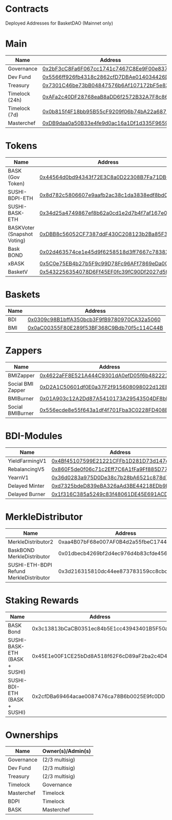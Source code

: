 # Contracts
Deployed Addresses for BasketDAO (Mainnet only)

# Main

| Name | Address |
| ---- |-------- |
| Governance | [0x2bF3cC8Fa6F067cc1741c7467C8Ee9F00e837757](https://etherscan.io/address/0x2bf3cc8fa6f067cc1741c7467c8ee9f00e837757) |
| Dev Fund | [0x5566ff926fb4318c2862cfD7DBAe014034426D29](https://etherscan.io/address/0x5566ff926fb4318c2862cfD7DBAe014034426D29) |
| Treasury | [0x7301C46be73bB04847576b6Af107172bF5e8388e](https://etherscan.io/address/0x7301C46be73bB04847576b6Af107172bF5e8388e) |
| Timelock (24h) | [0xAFa2c40DF28768eaB8aDD6f2572B32A7F8c86a5E](https://etherscan.io/address/0xAFa2c40DF28768eaB8aDD6f2572B32A7F8c86a5E) |
| Timelock (7d) | [0x0b815f4F18bb95B55cF9209f06b74bA22a687625](https://etherscan.io/address/0x0b815f4F18bb95B55cF9209f06b74bA22a687625) |
| Masterchef | [0xDB9daa0a50B33e4fe9d0ac16a1Df1d335F96595e](https://etherscan.io/address/0xDB9daa0a50B33e4fe9d0ac16a1Df1d335F96595e) |

# Tokens
| Name | Address |
| --- | --- |
| BASK (Gov Token) | [0x44564d0bd94343f72E3C8a0D22308B7Fa71DB0Bb](https://etherscan.io/address/0x44564d0bd94343f72E3C8a0D22308B7Fa71DB0Bb) |
| SUSHI-BDPI-ETH | [0x8d782c5806607e9aafb2ac38c1da3838edf8bd03](https://etherscan.io/address/0x8d782c5806607e9aafb2ac38c1da3838edf8bd03) |
| SUSHI-BASK-ETH | [0x34d25a4749867ef8b62a0cd1e2d7b4f7af167e01](https://etherscan.io/address/0x34d25a4749867ef8b62a0cd1e2d7b4f7af167e01) |
| BASKVoter (Snapshot Voting) | [0xDBB8c56052CF7387ddF430C208123b2Ba85F3ea1](https://etherscan.io/address/0xDBB8c56052CF7387ddF430C208123b2Ba85F3ea1) |
| Bask BOND | [0x02d463574ce1e45d9f6258518d3ff7667c78383d](https://etherscan.io/address/0x02d463574ce1e45d9f6258518d3ff7667c78383d)
| xBASK | [0x5C0e75EB4b27b5F9c99D78Fc96AFf7869eDa007b](https://etherscan.io/address/0x5C0e75EB4b27b5F9c99D78Fc96AFf7869eDa007b) |
| BasketV | [0x5432256354078D6Ff45EF0fc39fC90Df2027d5f2](https://etherscan.io/address/0x5432256354078D6Ff45EF0fc39fC90Df2027d5f2) |

# Baskets

| Name | Address |
| --- | --- |
| BDI | [0x0309c98B1bffA350bcb3F9fB9780970CA32a5060](https://etherscan.io/address/0x0309c98B1bffA350bcb3F9fB9780970CA32a5060) |
| BMI | [0x0aC00355F80E289f53BF368C9Bdb70f5c114C44B](https://etherscan.io/address/0x0aC00355F80E289f53BF368C9Bdb70f5c114C44B) |

# Zappers

| Name | Address |
| --- | --- |
| BMIZapper | [0x4622aFF8E521A444C9301dA0efD05f6b482221b8](https://etherscan.io/address/0x4622aFF8E521A444C9301dA0efD05f6b482221b8) |
| Social BMI Zapper | [0xD2A1C50601df0E0a37F2f915608098022d12EB92](https://etherscan.io/address/0xD2A1C50601df0E0a37F2f915608098022d12EB92) |
| BMIBurner | [0x01A903c12A2Dd87A5410173A29543504DF8bD14B](https://etherscan.io/address/0x01A903c12A2Dd87A5410173A29543504DF8bD14B) |
| Social BMIBurner | [0x556ecde8e55f643a1df4f701Fba3C0228FD408B7](https://etherscan.io/address/0x556ecde8e55f643a1df4f701Fba3C0228FD408B7) |

# BDI-Modules

| Name | Address |
| --- | --- |
| YieldFarmingV1 | [0x4Bf45107599E21221CFFb1D281D73d147c963A98](https://etherscan.io/address/0x4Bf45107599E21221CFFb1D281D73d147c963A98) |
| RebalancingV5 | [0x860F5de0f06c71c2Eff7C6A1fFa9Ff885D77a6B6](https://etherscan.io/address/0x860F5de0f06c71c2Eff7C6A1fFa9Ff885D77a6B6) |
| YearnV1 | [0x36d0283a975D0De38c7b28bA6521c878d7c71C13](https://etherscan.io/address/0x36d0283a975D0De38c7b28bA6521c878d7c71C13) |
| Delayed Minter | [0xd7325bdeD839eBA326aAd3BE44218EDb9D36faC7](https://etherscan.io/address/0xd7325bdeD839eBA326aAd3BE44218EDb9D36faC7) |
| Delayed Burner | [0x1f316C385a5249c83f48061DE45E691ACDc98F06](https://etherscan.io/address/0x1f316C385a5249c83f48061DE45E691ACDc98F06) |

# MerkleDistributor

| Name | Address |
| --- | --- |
| MerkleDistributor2 | 0xaa4B07bF68e007AF0B4d2a55fbeC1744b314b840 |
| BaskBOND MerkleDistributor | 0x01dbecb4269bf2d4ec976d4b83cfde4568c03adc |
| SUSHI-ETH-BDPI Refund MerkleDistributor | 0x3d216315810dc44ee873783159cc8cbc08d15fc0 |

# Staking Rewards

| Name | Address
| --- | --- |
| BASK Bond | 0x3c13813bCaCB0351ec84b5E1cc43943401B5F50a |
| SUSHI-BASK-ETH (BASK + SUSHI) | 0x45E1e00F1CE25bDd8A518f62F6cD89aF2ba2c4D4 |
| SUSHI-BDI-ETH (BASK + SUSHI) | 0x2cfDBa69464acae0087476ca78B6b0025E9fc0DD |

# Ownerships

| Name | Owner(s)/Admin(s) |
| ---- | ----  |
| Governance | (2/3 multisig) |
| Dev Fund   | (2/3 multisig) |
| Treasury | (2/3 multisig) |
| Timelock | Governance |
| Masterchef | Timelock |
| BDPI | Timelock |
| BASK | Masterchef |
